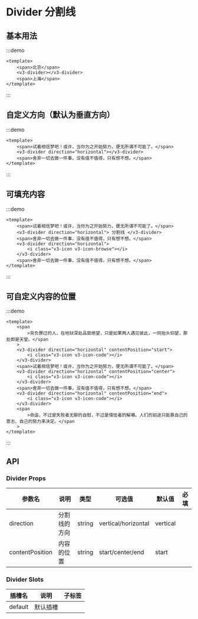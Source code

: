 # Divider 分割线

## 基本用法

:::demo

```vue
<template>
	<span>北京</span>
	<v3-divider></v3-divider>
	<span>上海</span>
</template>
```

:::

## 自定义方向（默认为垂直方向）

:::demo

```vue
<template>
	<span>试着相信梦吧！或许，当你为之开始努力，便无所谓不可能了。</span>
	<v3-divider direction="horizontal"></v3-divider>
	<span>舍弃一切去做一件事，没有值不值得，只有想不想。</span>
</template>
```

:::

## 可填充内容

:::demo

```vue
<template>
	<span>试着相信梦吧！或许，当你为之开始努力，便无所谓不可能了。</span>
	<v3-divider direction="horizontal"> 分割线 </v3-divider>
	<span>舍弃一切去做一件事，没有值不值得，只有想不想。</span>
	<v3-divider direction="horizontal">
		<i class="v3-icon v3-icon-browse"></i>
	</v3-divider>
	<span>舍弃一切去做一件事，没有值不值得，只有想不想。</span>
</template>
```

:::

## 可自定义内容的位置

:::demo

```vue
<template>
	<span
		>背负罪过的人，在地狱深处品尝绝望，只是如果两人遇见彼此，一同抬头仰望，那处即是天堂。</span
	>
	<v3-divider direction="horizontal" contentPosition="start">
		<i class="v3-icon v3-icon-code"></i>
	</v3-divider>
	<span>试着相信梦吧！或许，当你为之开始努力，便无所谓不可能了。</span>
	<v3-divider direction="horizontal" contentPosition="center">
		<i class="v3-icon v3-icon-code"></i>
	</v3-divider>
	<span>舍弃一切去做一件事，没有值不值得，只有想不想。</span>
	<v3-divider direction="horizontal" contentPosition="end">
		<i class="v3-icon v3-icon-code"></i>
	</v3-divider>
	<span
		>命运，不过是失败者无聊的自慰，不过是懦怯者的解嘲。人们的前途只能靠自己的意志、自己的努力来决定。</span
	>
</template>
```

:::

## API

### Divider Props

| 参数名          | 说明         | 类型   | 可选值              | 默认值   | 必填 |
| --------------- | ------------ | ------ | ------------------- | -------- | ---- |
| direction       | 分割线的方向 | string | vertical/horizontal | vertical |      |
| contentPosition | 内容的位置   | string | start/center/end    | start    |      |

### Divider Slots

| 插槽名  | 说明     | 子标签 |
| ------- | -------- | ------ |
| default | 默认插槽 |        |
